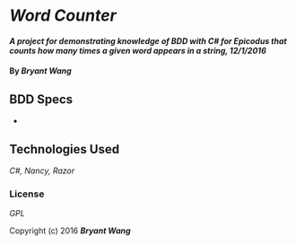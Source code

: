 # _Word Counter_

#### _A project for demonstrating knowledge of BDD with C# for Epicodus that counts how many times a given word appears in a string, 12/1/2016_

#### By _**Bryant Wang**_

## BDD Specs

*

## Technologies Used

_C#, Nancy, Razor_

### License

*GPL*

Copyright (c) 2016 **_Bryant Wang_**

